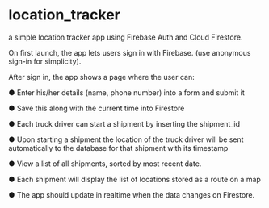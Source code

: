 # location_tracker

a simple location tracker app using Firebase Auth and Cloud Firestore.

On first launch, the app lets users sign in with Firebase. (use anonymous sign-in for
simplicity).

After sign in, the app shows a page where the user can:

● Enter his/her details (name, phone number) into a form and submit it

● Save this along with the current time into Firestore

● Each truck driver can start a shipment by inserting the shipment_id

● Upon starting a shipment the location of the truck driver will be sent
automatically to the database for that shipment with its timestamp

● View a list of all shipments, sorted by most recent date.

● Each shipment will display the list of locations stored as a route on a map

● The app should update in realtime when the data changes on Firestore.
